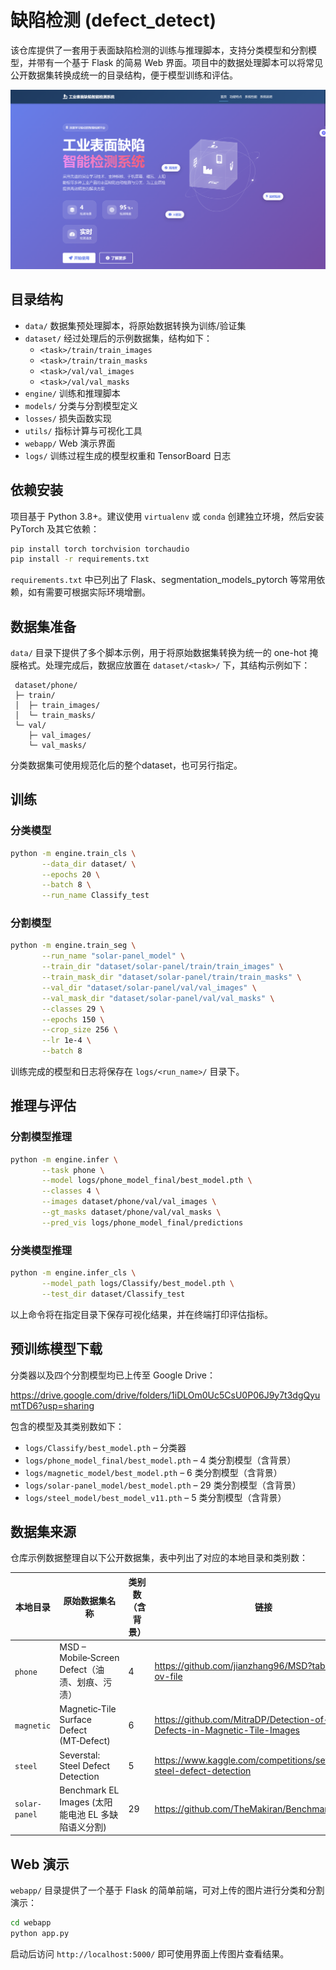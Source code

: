 # 缺陷检测 (defect_detect)

该仓库提供了一套用于表面缺陷检测的训练与推理脚本，支持分类模型和分割模型，并带有一个基于 Flask 的简易 Web 界面。项目中的数据处理脚本可以将常见公开数据集转换成统一的目录结构，便于模型训练和评估。

![1](./md_images/1.png)

## 目录结构

- `data/`            数据集预处理脚本，将原始数据转换为训练/验证集
- `dataset/`         经过处理后的示例数据集，结构如下：
    - `<task>/train/train_images`
    - `<task>/train/train_masks`
    - `<task>/val/val_images`
    - `<task>/val/val_masks`
- `engine/`          训练和推理脚本
- `models/`          分类与分割模型定义
- `losses/`          损失函数实现
- `utils/`           指标计算与可视化工具
- `webapp/`          Web 演示界面
- `logs/`            训练过程生成的模型权重和 TensorBoard 日志

## 依赖安装

项目基于 Python 3.8+。建议使用 `virtualenv` 或 `conda` 创建独立环境，然后安装 PyTorch 及其它依赖：

```bash
pip install torch torchvision torchaudio
pip install -r requirements.txt
```

`requirements.txt` 中已列出了 Flask、segmentation_models_pytorch 等常用依赖，如有需要可根据实际环境增删。

## 数据集准备

`data/` 目录下提供了多个脚本示例，用于将原始数据集转换为统一的 one-hot 掩膜格式。处理完成后，数据应放置在 `dataset/<task>/` 下，其结构示例如下：

```
 dataset/phone/
 ├─ train/
 │  ├─ train_images/
 │  └─ train_masks/
 └─ val/
    ├─ val_images/
    └─ val_masks/
```

分类数据集可使用规范化后的整个dataset，也可另行指定。

## 训练

### 分类模型

```bash
python -m engine.train_cls \
       --data_dir dataset/ \
       --epochs 20 \
       --batch 8 \
       --run_name Classify_test
```

### 分割模型

```bash
python -m engine.train_seg \
       --run_name "solar-panel_model" \
       --train_dir "dataset/solar-panel/train/train_images" \
       --train_mask_dir "dataset/solar-panel/train/train_masks" \
       --val_dir "dataset/solar-panel/val/val_images" \
       --val_mask_dir "dataset/solar-panel/val/val_masks" \
       --classes 29 \
       --epochs 150 \
       --crop_size 256 \
       --lr 1e-4 \
       --batch 8
```

训练完成的模型和日志将保存在 `logs/<run_name>/` 目录下。

## 推理与评估

### 分割模型推理

```bash
python -m engine.infer \
       --task phone \
       --model logs/phone_model_final/best_model.pth \
       --classes 4 \
       --images dataset/phone/val/val_images \
       --gt_masks dataset/phone/val/val_masks \
       --pred_vis logs/phone_model_final/predictions
```

### 分类模型推理

```bash
python -m engine.infer_cls \
       --model_path logs/Classify/best_model.pth \
       --test_dir dataset/Classify_test
```

以上命令将在指定目录下保存可视化结果，并在终端打印评估指标。


## 预训练模型下载

分类器以及四个分割模型均已上传至 Google Drive：

<https://drive.google.com/drive/folders/1iDLOm0Uc5CsU0P06J9y7t3dgQyumtTD6?usp=sharing>

包含的模型及其类别数如下：

- `logs/Classify/best_model.pth` – 分类器
- `logs/phone_model_final/best_model.pth` – 4 类分割模型（含背景）
- `logs/magnetic_model/best_model.pth` – 6 类分割模型（含背景）
- `logs/solar-panel_model/best_model.pth` – 29 类分割模型（含背景）
- `logs/steel_model/best_model_v11.pth` – 5 类分割模型（含背景）

## 数据集来源

仓库示例数据整理自以下公开数据集，表中列出了对应的本地目录和类别数：

| 本地目录 | 原始数据集名称 | 类别数（含背景） | 链接 |
|----------|----------------|-----------------|------|
| `phone` | MSD – Mobile‑Screen Defect（油渍、划痕、污渍） | 4 | <https://github.com/jianzhang96/MSD?tab=readme-ov-file> |
| `magnetic` | Magnetic‑Tile Surface Defect (MT‑Defect) | 6 | <https://github.com/MitraDP/Detection-of-Surface-Defects-in-Magnetic-Tile-Images> |
| `steel` | Severstal: Steel Defect Detection | 5 | <https://www.kaggle.com/competitions/severstal-steel-defect-detection> |
| `solar-panel` | Benchmark EL Images (太阳能电池 EL 多缺陷语义分割) | 29 | <https://github.com/TheMakiran/BenchmarkELimages> |

## Web 演示

`webapp/` 目录提供了一个基于 Flask 的简单前端，可对上传的图片进行分类和分割演示：

```bash
cd webapp
python app.py
```

启动后访问 `http://localhost:5000/` 即可使用界面上传图片查看结果。


